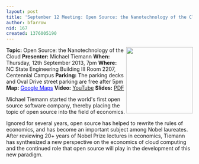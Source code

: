 ```yaml
---
layout: post
title: 'September 12 Meeting: Open Source: the Nanotechnology of the Cloud'
author: bfarrow
nid: 167
created: 1376005190
---
```

<img src="/~bfarrow/cloud.jpg" align=right width=180>
<strong>Topic:</strong> Open Source: the Nanotechnology of the Cloud
<strong>Presenter:</strong> Michael Tiemann
<strong>When:</strong> Thursday, 12th September 2013, 7pm
<strong>Where:</strong> NC State Engineering Building III Room 2207, Centennial Campus
<strong>Parking:</strong> The parking decks and Oval Drive street parking are free after 5pm
<strong>Map:</strong> <a href="https://maps.google.com/maps?f=q&amp;source=embed&amp;hl=en&amp;geocode=&amp;q=ncsu+dept+of+electrical+and+computer+engineering&amp;aq=&amp;sll=35.77222,-78.674281&amp;sspn=0.001717,0.002307&amp;num=10&amp;ie=UTF8&amp;hq=ncsu+dept+of+electrical+and+computer+engineering&amp;hnear=&amp;ll=35.772117,-78.673933&amp;spn=0.004856,0.004613&amp;t=h&amp;z=14&amp;iwloc=A&amp;cid=7201020630335914881" style="color:#0000FF;text-align:left">Google Maps</a>
<strong>Video:</strong> <!-- <a href="https://plus.google.com/u/0/b/100966474210194014634/100966474210194014634/posts">Hangout OnAir</a> --> <a href="http://youtu.be/dd6CSq6mfl8">YouTube<a>
<strong>Slides:</strong> <a href="http://trilug.org/~bfarrow/Slides_2013-09-12_Tiemann.pdf">PDF</a>

Michael Tiemann started the world's first open source software company, thereby placing the topic of open source into the field of economics.

Ignored for several years, open source has helped to rewrite the rules of economics, and has become an important subject among Nobel laureates.  After reviewing 20+ years of Nobel Prize lectures in economics, Tiemann has synthesized a new perspective on the economics of cloud computing and the continued role that open source will play in the development of this new paradigm.
